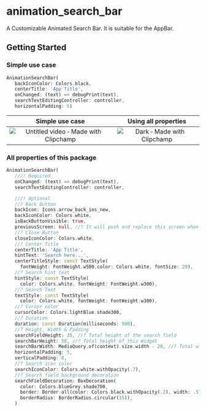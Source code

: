 # animation_search_bar

A Customizable Animated Search Bar. It is suitable for the AppBar.

## Getting Started

### Simple use case
```dart
AnimationSearchBar(
   backIconColor: Colors.black,
   centerTitle: 'App Title',
   onChanged: (text) => debugPrint(text),
   searchTextEditingController: controller,
   horizontalPadding: 5)
```
| Simple use case | Using all properties | 
|:-------------:|:-------------:|
| ![Untitled video ‐ Made with Clipchamp](https://user-images.githubusercontent.com/76734056/163029017-a0ed4266-d4ce-4d23-9121-3aa6c414a171.gif) | ![Dark ‐ Made with Clipchamp](https://user-images.githubusercontent.com/76734056/163030808-c9a4ed63-ce36-4b1a-9945-65cb1e18d93b.gif) |

### All properties of this package
```dart
AnimationSearchBar(
   ///! Required
   onChanged: (text) => debugPrint(text),
   searchTextEditingController: controller,

   ///! Optional
   //? Back Button
   backIcon: Icons.arrow_back_ios_new,
   backIconColor: Colors.white,
   isBackButtonVisible: true,
   previousScreen: null, //? It will push and replace this screen when pressing the back button
   //? Close Button
   closeIconColor: Colors.white,
   //? Center Title
   centerTitle: 'App Title', 
   hintText: 'Search here...',
   centerTitleStyle: const TextStyle(
     fontWeight: FontWeight.w500,color: Colors.white, fontSize: 20),
   //? Search hint text
   hintStyle: const TextStyle(
     color: Colors.white, fontWeight: FontWeight.w300),
   //? Search Text
   textStyle: const TextStyle(
     color: Colors.white, fontWeight: FontWeight.w300),
   //? Cursor color
   cursorColor: Colors.lightBlue.shade300,
   //? Duration
   duration: const Duration(milliseconds: 500),
   //? Height, Width & Padding
   searchFieldHeight: 35, //? Total height of the search field
   searchBarHeight: 50, //? Total height of this Widget
   searchBarWidth: MediaQuery.of(context).size.width - 20, //? Total width of this Widget
   horizontalPadding: 5,
   verticalPadding: 0,
   //? Search icon color
   searchIconColor: Colors.white.withOpacity(.7),
   //? Search field background decoration
   searchFieldDecoration: BoxDecoration(
     color: Colors.blueGrey.shade700,
     border: Border.all(color: Colors.black.withOpacity(.2), width: .5),
     borderRadius: BorderRadius.circular(15)),
   )
```




 
